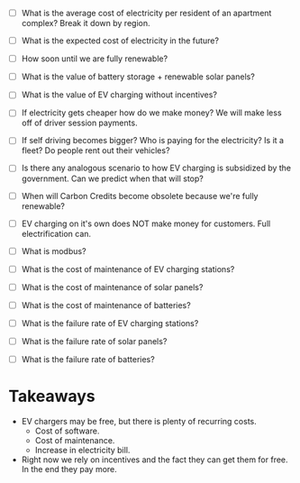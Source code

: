 - [ ] What is the average cost of electricity per resident of an apartment complex? Break it down by region.
- [ ] What is the expected cost of electricity in the future?
- [ ] How soon until we are fully renewable?
- [ ] What is the value of battery storage + renewable solar panels?
- [ ] What is the value of EV charging without incentives?
- [ ] If electricity gets cheaper how do we make money? We will make less off of driver session payments.
- [ ] If self driving becomes bigger? Who is paying for the electricity? Is it a fleet? Do people rent out their vehicles?
- [ ] Is there any analogous scenario to how EV charging is subsidized by the government. Can we predict when that will stop?
- [ ] When will Carbon Credits become obsolete because we're fully renewable?
- [ ] EV charging on it's own does NOT make money for customers. Full electrification can.
- [ ] What is modbus?
- [ ] What is the cost of maintenance of EV charging stations?
- [ ] What is the cost of maintenance of solar panels?
- [ ] What is the cost of maintenance of batteries?
- [ ] What is the failure rate of EV charging stations?
- [ ] What is the failure rate of solar panels?
- [ ] What is the failure rate of batteries?


# Takeaways
- EV chargers may be free, but there is plenty of recurring costs.
	- Cost of software.
	- Cost of maintenance.
	- Increase in electricity bill.
- Right now we rely on incentives and the fact they can get them for free. In the end they pay more.